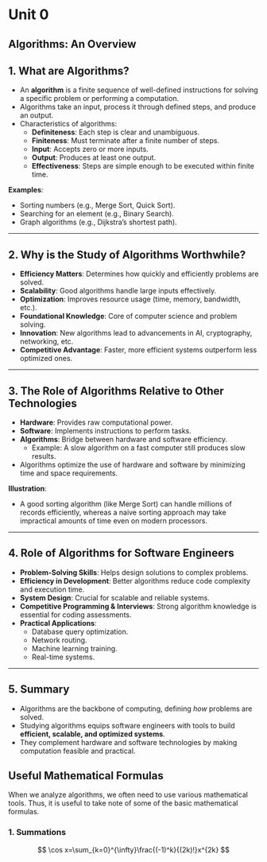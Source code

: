 # Unit 0

## Algorithms: An Overview

## 1. What are Algorithms?

- An **algorithm** is a finite sequence of well-defined instructions for solving a specific problem or performing a computation.
- Algorithms take an input, process it through defined steps, and produce an output.
- Characteristics of algorithms:
  - **Definiteness**: Each step is clear and unambiguous.
  - **Finiteness**: Must terminate after a finite number of steps.
  - **Input**: Accepts zero or more inputs.
  - **Output**: Produces at least one output.
  - **Effectiveness**: Steps are simple enough to be executed within finite time.

**Examples**:

- Sorting numbers (e.g., Merge Sort, Quick Sort).
- Searching for an element (e.g., Binary Search).
- Graph algorithms (e.g., Dijkstra’s shortest path).

---

## 2. Why is the Study of Algorithms Worthwhile?

- **Efficiency Matters**: Determines how quickly and efficiently problems are solved.
- **Scalability**: Good algorithms handle large inputs effectively.
- **Optimization**: Improves resource usage (time, memory, bandwidth, etc.).
- **Foundational Knowledge**: Core of computer science and problem solving.
- **Innovation**: New algorithms lead to advancements in AI, cryptography, networking, etc.
- **Competitive Advantage**: Faster, more efficient systems outperform less optimized ones.

---

## 3. The Role of Algorithms Relative to Other Technologies

- **Hardware**: Provides raw computational power.
- **Software**: Implements instructions to perform tasks.
- **Algorithms**: Bridge between hardware and software efficiency.
  - Example: A slow algorithm on a fast computer still produces slow results.
- Algorithms optimize the use of hardware and software by minimizing time and space requirements.

**Illustration**:

- A good sorting algorithm (like Merge Sort) can handle millions of records efficiently, whereas a naive sorting approach may take impractical amounts of time even on modern processors.

---

## 4. Role of Algorithms for Software Engineers

- **Problem-Solving Skills**: Helps design solutions to complex problems.
- **Efficiency in Development**: Better algorithms reduce code complexity and execution time.
- **System Design**: Crucial for scalable and reliable systems.
- **Competitive Programming & Interviews**: Strong algorithm knowledge is essential for coding assessments.
- **Practical Applications**:
  - Database query optimization.
  - Network routing.
  - Machine learning training.
  - Real-time systems.

---

## 5. Summary

- Algorithms are the backbone of computing, defining _how_ problems are solved.
- Studying algorithms equips software engineers with tools to build **efficient, scalable, and optimized systems**.
- They complement hardware and software technologies by making computation feasible and practical.

## Useful Mathematical Formulas

When we analyze algorithms, we often need to use various mathematical tools. Thus, it is useful to take note of some of the basic mathematical formulas.

### 1. Summations

$$
\cos x=\sum_{k=0}^{\infty}\frac{(-1)^k}{(2k)!}x^{2k}
$$
